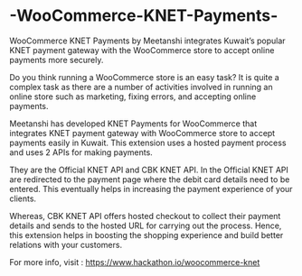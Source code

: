 # -WooCommerce-KNET-Payments-
WooCommerce KNET Payments by Meetanshi integrates Kuwait’s popular KNET payment gateway with the WooCommerce store to accept online payments more securely. 

Do you think running a WooCommerce store is an easy task? It is quite a complex task as there are a number of activities involved in running an online store such as marketing, fixing errors, and accepting online payments. 

Meetanshi has developed KNET Payments for WooCommerce that integrates KNET payment gateway with WooCommerce store to accept payments easily in Kuwait. This extension uses a hosted payment process and uses 2 APIs for making payments. 

They are the Official KNET API and CBK KNET API. In the Official KNET API are redirected to the payment page where the debit card details need to be entered. This eventually helps in increasing the payment experience of your clients. 

Whereas, CBK KNET API offers hosted checkout to collect their payment details and sends to the hosted URL for carrying out the process. Hence, this extension helps in boosting the shopping experience and build better relations with your customers. 

For more info, visit : https://www.hackathon.io/woocommerce-knet
